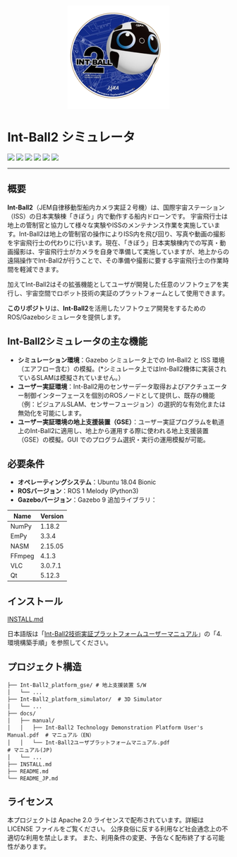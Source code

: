 <div align="center"><img src="https://github.com/jaxa/int-ball2_simulator/blob/main/docs/image/ib2_mission_emblem.png" width="230"/></div>

# Int-Ball2 シミュレータ

<p style="display: inline">

  <img src="https://img.shields.io/badge/-Ubuntu_18.04_LTS-555555.svg?style=flat&logo=ubuntu">
  <img src="https://img.shields.io/badge/-ROS1--Melodic-%2322314E?style=flat&logo=ROS&logoColor=white">
  <img src="https://img.shields.io/badge/-Python-F2C63C.svg?logo=python&style=flat">
  <img src="https://img.shields.io/badge/-C++-00599C.svg?logo=cplusplus&style=flat">
  <img src="https://img.shields.io/badge/-Docker-1488C6.svg?logo=docker&style=flat">
  <img src="https://img.shields.io/badge/License-Apache--2.0-60C060.svg?style=flat">
</p>

---
## 概要
**Int-Ball2**（JEM自律移動型船内カメラ実証２号機）は、国際宇宙ステーション（ISS）の日本実験棟「きぼう」内で動作する船内ドローンです。
宇宙飛行士は地上の管制官と協力して様々な実験やISSのメンテナンス作業を実施しています。Int-Ball2は地上の管制官の操作によりISS内を飛び回り、写真や動画の撮影を宇宙飛行士の代わりに行います。現在、「きぼう」日本実験棟内での写真・動画撮影は、宇宙飛行士がカメラを自身で準備して実施していますが、地上からの遠隔操作でInt-Ball2が行うことで、その準備や撮影に要する宇宙飛行士の作業時間を軽減できます。

加えてInt-Ball2はその拡張機能としてユーザが開発した任意のソフトウェアを実行し、宇宙空間でロボット技術の実証のプラットフォームとして使用できます。

**このリポジトリ**は、**Int-Ball2**を活用したソフトウェア開発をするためのROS/Gazeboシミュレータを提供します。

## Int-Ball2シミュレータの主な機能
- **シミュレーション環境**：Gazebo シミュレータ上での Int-Ball2 と ISS 環境（エアフロー含む）の模擬。(*シミュレータ上ではInt-Ball2機体に実装されているSLAMは模擬されていません。）
- **ユーザー実証環境**：Int-Ball2用のセンサーデータ取得およびアクチュエーター制御インターフェースを個別のROSノードとして提供し、既存の機能（例：ビジュアルSLAM、センサーフュージョン）の選択的な有効化または無効化を可能にします。
- **ユーザー実証環境の地上支援装置（GSE）**：ユーザー実証プログラムを軌道上のInt-Ball2に適用し、地上から運用する際に使われる地上支援装置（GSE）の模擬。GUI でのプログラム選択・実行の運用模擬が可能。

## 必要条件
- **オペレーティングシステム**：Ubuntu 18.04 Bionic 
- **ROSバージョン**：ROS 1 Melody (Python3)
- **Gazeboバージョン**：Gazebo 9 
追加ライブラリ：

| Name | Version |
| ---- | ---- |
|NumPy|1.18.2|
|EmPy|3.3.4|
|NASM|2.15.05|
|FFmpeg|4.1.3|
|VLC|3.0.7.1|
|Qt|5.12.3|


## インストール
[INSTALL.md](https://github.com/jaxa/int-ball2_simulator/blob/main/INSTALL.md)

日本語版は「[Int-Ball2技術実証プラットフォームユーザーマニュアル](https://github.com/jaxa/int-ball2_simulator/blob/main/docs/manual/Int-Ball2%E6%8A%80%E8%A1%93%E5%AE%9F%E8%A8%BC%E3%83%97%E3%83%A9%E3%83%83%E3%83%88%E3%83%95%E3%82%A9%E3%83%BC%E3%83%A0%E3%83%A6%E3%83%BC%E3%82%B6%E3%83%BC%E3%83%9E%E3%83%8B%E3%83%A5%E3%82%A2%E3%83%AB.pdf)」の「4. 環境構築手順」を参照してください。

## プロジェクト構造
```.
├── Int-Ball2_platform_gse/ # 地上支援装置 S/W
│   └── ...
├── Int-Ball2_platform_simulator/  # 3D Simulator
│   └── ...
├── docs/ 
│   ├── manual/ 
│   │   ├── Int-Ball2 Technology Demonstration Platform User's Manual.pdf  # マニュアル（EN）
│   │   └── Int-Ball2ユーザプラットフォームマニュアル.pdf                     # マニュアル(JP)
│   └── ...
├── INSTALL.md
├── README.md
└── README_JP.md
```

## ライセンス
本プロジェクトは Apache 2.0 ライセンスで配布されています。詳細は LICENSE ファイルをご覧ください。
公序良俗に反する利用など社会通念上の不適切な利用を禁止します。
また、利用条件の変更、予告なく配布終了する可能性があります。




